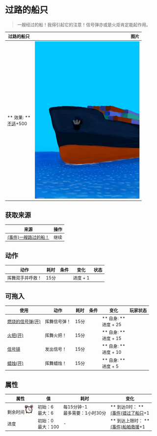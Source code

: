 # 过路的船只  
> 一艘经过的船！我得引起它的注意！信号弹亦或是火炬肯定能起作用。  
  
  过路的船只  |   图片   
 ----  |  ----:   
 ** 效果: **<br>[不适](Discomfort.md)+500  |  ![](Sprite/Ship.png)   
  
## 获取来源  
来源  |  操作  
----  |  ----  
[(事件)一艘路过的船！](Event_Raft_PassingShip.md)  |  继续  
## 动作  
动作  |  耗时  |  条件  |  变化  |  状态  
----  |  ----  |  ----  |  ----  |  ----  
挥舞双手并呼救！<br>  |  15分  |    |  进度 + 1  |    
## 可拖入  
使用  |  动作  |  耗时  |  条件  |  变化  |  玩家状态  
----  |  ----  |  ----  |  ----  |  ----  |  ----  
[燃烧的信号弹(开)](FlareHandOn.md)  |  挥舞信号弹！  |  15分  |    |  ** 自身: **<br>进度 + 25  |    
[火把(开)](TorchOn.md)  |  挥舞火把！  |  15分  |    |  ** 自身: **<br>进度 + 15  |    
[信号镜](SignalingMirror.md)  |  发出信号！  |  15分  |    |  ** 自身: **<br>进度 + 10  |    
[蜡烛(开)](CandleOn.md)  |  挥舞蜡烛！  |  15分  |    |  ** 自身: **<br>进度 + 5  |    
## 属性   
属性  |  值  |  耗时  |  变化  
----  |  ----  |  ----  |  ----  
剩余时间<img decoding="async" src="Sprite/AlarmClock.png" href="a.md" style="max-width:30px;max-height:30px;">  |  初始：6<br>最大：6  |  每15分钟-1<br>最多需要：1小时30分  |  ** 到达0时： **<br>[(事件)错过了船只](Event_ShipMissed.md)+1   
进度  |  初始：0<br>最大：100  |  -  |  ** 到达上限时： **<br>[(事件)船舶救援](Event_ShipRescue.md)+1   
